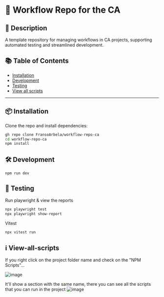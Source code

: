 # 🚀 Workflow Repo for the CA

## 📖 Description 
A template repository for managing workflows in CA projects, supporting automated testing and streamlined development.

## 📚 Table of Contents
- [Installation](#-installation)
- [Development](#-development)
- [Testing](#-testing)
- [View all scripts](#-view-all-scripts)

---

## 📦 Installation

Clone the repo and install dependencies:

```bash
gh repo clone FransoArbela/workflow-repo-ca
cd workflow-repo-ca
npm install
```

## 🛠️ Development

``` bash
npm run dev
```

## 🧪 Testing
Run playwright & view the reports
```bash
npx playwright test
npx playwright show-report
```
Vitest
```bash
npx vitest run
```

## ℹ️ View-all-scripts
If you right click on the project folder name and check on the "NPM Scripts"...

![image](https://github.com/user-attachments/assets/ef0915f7-b4ee-422a-9d77-9bd52f3bb83d)

It'll show a section with the same name, there you can see all the scripts that you can run in the project
![image](https://github.com/user-attachments/assets/e8c22faf-a0aa-406a-9f76-9e73c862e1e8)


